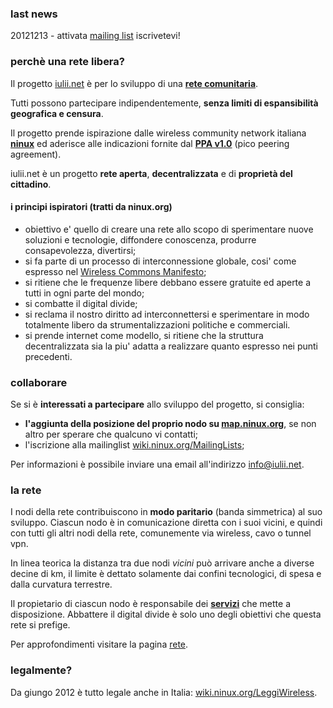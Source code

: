 ### last news

20121213 - attivata [mailing list](http://ml.ninux.org/mailman/listinfo/iuliinet "lista mail di IuliiNet") iscrivetevi!

### perchè una rete libera?

Il progetto [iulii.net](http://iulii.net "sito del progetoo iulii.net") è per lo sviluppo di una [**rete comunitaria**](http://it.wikipedia.org/wiki/Wireless_community_network "wireless community network su wikipedia").

Tutti possono partecipare indipendentemente, **senza limiti di espansibilità geografica e censura**.

Il progetto prende ispirazione dalle wireless community network italiana [**ninux**](http://wiki.ninux.org "ninux wiki") ed aderisce alle indicazioni fornite dal [**PPA v1.0**](http://www.picopeer.net "pico peering agreement") (pico peering agreement).

iulii.net è un progetto **rete aperta**, **decentralizzata** e di **proprietà del cittadino**. 

#### i principi ispiratori (tratti da ninux.org)

* obiettivo e' quello di creare una rete allo scopo di sperimentare nuove soluzioni e tecnologie, diffondere conoscenza, produrre consapevolezza, divertirsi;
* si fa parte di un processo di interconnessione globale, cosi' come espresso nel [Wireless Commons Manifesto](http://wiki.ninux.org/WirelessCommonsManifesto "Wireless Common Manifesto");
* si ritiene che le frequenze libere debbano essere gratuite ed aperte a tutti in ogni parte del mondo;
* si combatte il digital divide;
* si reclama il nostro diritto ad interconnettersi e sperimentare in modo totalmente libero da strumentalizzazioni politiche e commerciali.
* si prende internet come modello, si ritiene che la struttura decentralizzata sia la piu' adatta a realizzare quanto espresso nei punti precedenti.

### collaborare

Se si è **interessati a partecipare** allo sviluppo del progetto, si consiglia: 

* **l'aggiunta della posizione del proprio nodo su [map.ninux.org](http://map.ninux.org/ "map server ninux")**, se non altro per sperare che qualcuno vi contatti;
* l'iscrizione alla mailinglist [wiki.ninux.org/MailingLists](http://wiki.ninux.org/MailingLists "ninux mailinglist");

Per informazioni è possibile inviare una email all'indirizzo [info@iulii.net](mailto:info@iulii.net "email contatti iulii.net").

### la rete

I nodi della rete contribuiscono in **modo paritario** (banda simmetrica) al suo sviluppo. Ciascun nodo è in comunicazione diretta con i suoi vicini, e quindi con tutti gli altri nodi della rete, comunemente via wireless, cavo o tunnel vpn.

In linea teorica la distanza tra due nodi *vicini* può arrivare anche a diverse decine di km, il limite è dettato solamente dai confini tecnologici, di spesa e dalla curvatura terrestre.

Il propietario di ciascun nodo è responsabile dei **[servizi](rete/servizi.html "servizi del progetto iulii.net")** che mette a disposizione. Abbattere il digital divide è solo uno degli obiettivi che questa rete si prefige.

Per approfondimenti visitare la pagina [rete](./rete "approfondimenti").

### legalmente?

Da giungo 2012 è tutto legale anche in Italia: [wiki.ninux.org/LeggiWireless](http://wiki.ninux.org/LeggiWireless "ninux leggi wireless").


